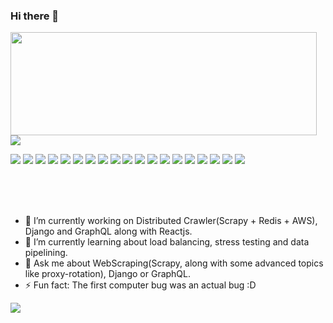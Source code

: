 ### Hi there 👋

<p>
  <img align="left" width="490" height="165" src="https://github-readme-stats.vercel.app/api?username=ns3098&show_icons=true&hide_border=false&line_height=20&title_color=f69673&icon_color=1b93c9&show_owner=true"/>
  <img src = "https://github-readme-stats.vercel.app/api/top-langs/?username=ns3098&hide=css,java,html&theme=tokyonight">
  <p>
    <img src="https://img.shields.io/badge/-Visual%20Studio%20Code-23A9F2?style=flat-square&logo=Visual%20Studio%20Code&logoColor=white"/>
    <img src="https://img.shields.io/badge/-pycharm-0000A0?style=flat-square&logo=pycharm&logoColor=white"/>
    <img src="https://img.shields.io/badge/-atom-66595C?style=flat-square&logo=atom&logoColor=white"/>
    <img src="https://img.shields.io/badge/-Github-181717?style=flat-square&logo=GitHub&logoColor=white"/>
    <img src="https://img.shields.io/badge/-gitlab-FCA121?style=flat-square&logo=gitlab&logoColor=black"/>
    <img src="https://img.shields.io/badge/-Git-F44D27?style=flat-square&logo=Git&logoColor=white"/>
    <img src="https://img.shields.io/badge/-python-3776AB?style=flat-square&logo=python&logoColor=white"/>
    <img src="https://img.shields.io/badge/-graphql-E10098?style=flat-square&logo=graphql&logoColor=white"/>
    <img src="https://img.shields.io/badge/-django-092e20?style=flat-square&logo=django&logoColor=white"/>
    <img src="https://img.shields.io/badge/-flask-000000?style=flat-square&logo=flask&logoColor=white"/>
    <img src="https://img.shields.io/badge/-react-61dafb?style=flat-square&logo=react&logoColor=black"/>
    <img src="https://img.shields.io/badge/-Apache-D22128?style=flat-square&logo=Apache&logoColor=white"/>
    <img src="https://img.shields.io/badge/-MySQL-F29111?style=flat-square&logo=MySQL&logoColor=white"/>
    <img src="https://img.shields.io/badge/-postman-FF6C37?style=flat-square&logo=postman&logoColor=white"/>
    <img src="https://img.shields.io/badge/-HTML5-E34F26?style=flat-square&logo=HTML5&logoColor=white"/>
    <img src="https://img.shields.io/badge/-CSS3-1572B6?style=flat-square&logo=CSS3&logoColor=white"/>
    <img src="https://img.shields.io/badge/-linux-FCC624?style=flat-square&logo=linux&logoColor=black"/>
    <img src="https://img.shields.io/badge/-redis-DC282D?style=flat-square&logo=redis&logoColor=white"/>
    <img src="https://img.shields.io/badge/-cplusplus-00599C?style=flat-square&logo=cplusplus&logoColor=white"/>
  </p>
</p>
<p>
<br><br><br>

- 🔭 I’m currently working on Distributed Crawler(Scrapy + Redis + AWS), Django and GraphQL along with Reactjs.
- 🌱 I’m currently learning about load balancing, stress testing and data pipelining.
- 💬 Ask me about WebScraping(Scrapy, along with some advanced topics like proxy-rotation), Django or GraphQL.
- ⚡ Fun fact: The first computer bug was an actual bug :D

![](https://komarev.com/ghpvc/?username=ns3098&color=green)
